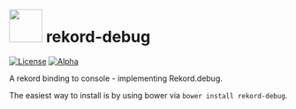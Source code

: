 # <img src="https://raw.githubusercontent.com/Rekord/rekord/master/images/rekord-color.png" width="60"> rekord-debug

[![License](https://img.shields.io/badge/license-MIT-blue.svg)](https://github.com/Rekord/rekord/blob/master/LICENSE)
[![Alpha](https://img.shields.io/badge/State-Alpha-orange.svg)]()

A rekord binding to console - implementing Rekord.debug.

The easiest way to install is by using bower via `bower install rekord-debug`.
